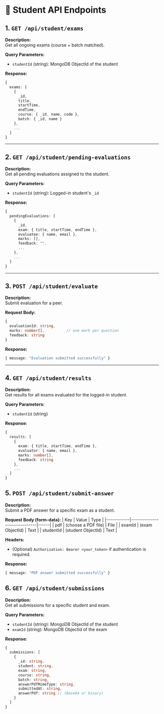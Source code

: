 # 📘 Student API Endpoints

## 1. `GET /api/student/exams`

**Description:**  
Get all ongoing exams (course + batch matched).

**Query Parameters:**
- `studentId` (string): MongoDB ObjectId of the student

**Response:**
```ts
{
  exams: [
    {
      _id,
      title,
      startTime,
      endTime,
      course: { _id, name, code },
      batch: { _id, name }
    },
    ...
  ]
}
```

---

## 2. `GET /api/student/pending-evaluations`

**Description:**  
Get all pending evaluations assigned to the student.

**Query Parameters:**
- `studentId` (string): Logged-in student's `_id`

**Response:**
```ts
{
  pendingEvaluations: [
    {
      _id,
      exam: { title, startTime, endTime },
      evaluatee: { name, email },
      marks: [],
      feedback: "",
      ...
    },
    ...
  ]
}
```

---

## 3. `POST /api/student/evaluate`

**Description:**  
Submit evaluation for a peer.

**Request Body:**
```ts
{
  evaluationId: string,
  marks: number[],          // one mark per question
  feedback: string
}
```

**Response:**
```ts
{ message: "Evaluation submitted successfully" }
```

---

## 4. `GET /api/student/results`

**Description:**  
Get results for all exams evaluated for the logged-in student.

**Query Parameters:**
- `studentId` (string)

**Response:**
```ts
{
  results: [
    {
      exam: { title, startTime, endTime },
      evaluator: { name, email },
      marks: number[],
      feedback: string
    },
    ...
  ]
}
```

## 5. `POST /api/student/submit-answer`

**Description:**  
Submit a PDF answer for a specific exam as a student.

**Request Body (form-data):**
| Key        | Value                        | Type |
|------------|------------------------------|------|
| pdf        | (choose a PDF file)          | File |
| examId     | (exam ObjectId)              | Text |
| studentId  | (student ObjectId)           | Text |

**Headers:**  
- (Optional) `Authorization: Bearer <your_token>` if authentication is required.

**Response:**
```ts
{ message: "PDF answer submitted successfully" }
```

## 6. `GET /api/student/submissions`

**Description:**  
Get all submissions for a specific student and exam.

**Query Parameters:**
- `studentId` (string): MongoDB ObjectId of the student
- `examId` (string): MongoDB ObjectId of the exam

**Response:**
```ts
{
  submissions: [
    {
      _id: string,
      student: string,
      exam: string,
      course: string,
      batch: string,
      answerPdfMimeType: string,
      submittedAt: string,
      answerPdf: string // (Base64 or binary)
    }
  ]
}
```